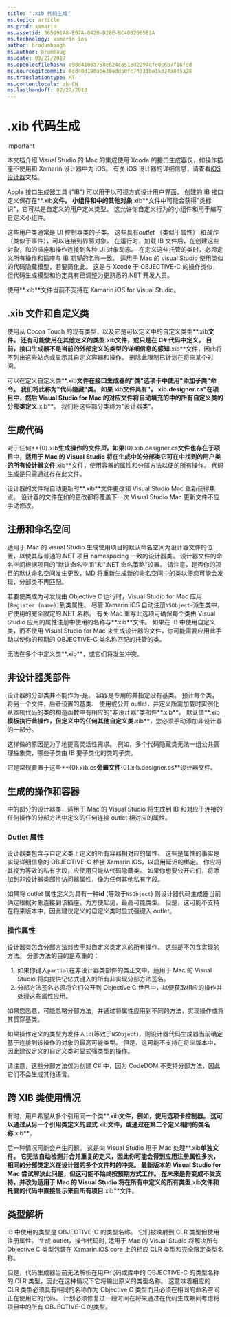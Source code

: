 ```yaml
---
title: ".xib 代码生成"
ms.topic: article
ms.prod: xamarin
ms.assetid: 365991A8-E07A-0420-D28E-BC4D32065E1A
ms.technology: xamarin-ios
author: bradumbaugh
ms.author: brumbaug
ms.date: 03/21/2017
ms.openlocfilehash: c98d4100a758e624c851ed2294cfe0c6b7f16fdd
ms.sourcegitcommit: 6cd40d190abe38edd50fc74331be15324a845a28
ms.translationtype: MT
ms.contentlocale: zh-CN
ms.lasthandoff: 02/27/2018
---
```

# <a name="xib-code-generation"></a>.xib 代码生成

> [!IMPORTANT]
>  本文档介绍 Visual Studio 的 Mac 的集成使用 Xcode 的接口生成器仅，如操作插座不使用和 Xamarin 设计器中为 iOS。 有关 iOS 设计器的详细信息，请查看[iOS 设计器](~/ios/user-interface/designer/index.md)文档。

Apple 接口生成器工具 ("IB") 可以用于以可视方式设计用户界面。 创建的 IB 接口定义保存在**.xib**文件。 小组件和中的其他对象**.xib**文件中可能会获得"类标识"，它可以是自定义的用户定义类型。 这允许你自定义行为的小组件和用于编写自定义小组件。

这些用户类通常是 UI 控制器类的子类。 这些具有*outlet* （类似于属性） 和*操作*（类似于事件），可以连接到界面对象。 在运行时，加载 IB 文件后，在创建这些对象，和的插座和操作连接到各种 UI 对象动态。 在定义这些托管的类时，必须定义所有操作和插座与 IB 期望的名称一致。 适用于 Mac 的 visual Studio 使用类似的代码隐藏模型，若要简化此。 这是与 Xcode 于 OBJECTIVE-C 的操作类似，但代码生成模型和约定具有已调整为更熟悉的.NET 开发人员。

使用**.xib**文件当前不支持在 Xamarin.iOS for Visual Studio。

## <a name="xib-files-and-custom-classes"></a>.xib 文件和自定义类

使用从 Cocoa Touch 的现有类型，以及它是可以定义中的自定义类型**.xib**文件。 还有可能使用在其他定义的类型**.xib**文件，或只是在 C# 代码中定义。 目前，接口生成器不是当前的外部定义的类型的详细信息的感知**.xib**文件，因此将不列出这些站点或显示其自定义容器和操作。 删除此限制已计划在将来某个时间。

可以在定义自定义类**.xib**文件在接口生成器的"类"选项卡中使用"添加子类"命令。 我们将此称为"代码隐藏"类。 如果**.xib**文件具有"。 xib.designer.cs"在项目中，然后 Visual Studio for Mac 的对应文件将自动填充的中的所有自定义类的分部类定义**.xib**。 我们将这些部分类称为"设计器类"。

## <a name="generating-code"></a>生成代码

对于任何**{0}.xib**生成操作的文件*页*，如果**{0}.xib.designer.cs**文件也存在于项目中，适用于 Mac 的 Visual Studio 将在生成中的分部类它可在中找到的用户类的所有设计器文件**.xib**文件，使用容器的属性和分部方法以便的所有操作。 代码生成是只需通过存在此文件。

设计器的文件将自动更新时**.xib**文件更改和 Visual Studio Mac 重新获得焦点。 设计器的文件在如的更改都将覆盖下一次 Visual Studio Mac 更新文件不应手动修改。

## <a name="registration-and-namespaces"></a>注册和命名空间

适用于 Mac 的 visual Studio 生成使用项目的默认命名空间为设计器文件的位置，以使其与普通的.NET 项目 namespacing 一致的设计器类。 设计器文件的命名空间根据项目的"默认命名空间"和".NET 命名策略"设置。 请注意，是否你的项目的默认命名空间发生更改，MD 将重新生成新的命名空间中的类以便您可能会发现，分部类不再匹配。

若要使类成为可发现由 Objective C 运行时，Visual Studio for Mac 应用`[Register (name)]`到类属性。 尽管 Xamarin.iOS 自动注册`NSObject`-派生类中，它使用的完全限定的.NET 名称。 有关 Mac 重写此选项可确保每个类由 Visual Studio 应用的属性注册中使用的名称与**.xib**文件。 如果在 IB 中使用自定义类，而不使用 Visual Studio for Mac 来生成设计器的文件，你可能需要应用此手动以使你的预期的 OBJECTIVE-C 类名称匹配的托管的类。

无法在多个中定义类**.xib**，或它们将发生冲突。

## <a name="non-designer-class-parts"></a>非设计器类部件

设计器的分部类并不能作为-是。 容器是专用的并指定没有基类。 预计每个类，将另一个文件，后者设置的基类、 使用或公开 outlet，并定义所需加载时实例化从本机代码的类的构造函数中有相应的"非设计器"类部件**.xib**。 默认值**.xib**模板执行此操作，但定义中的任何其他自定义类**.xib**，您必须手动添加非设计器的一部分。

这样做的原因是为了地提高灵活性需求。 例如，多个代码隐藏类无法一组公共管理抽象类，哪些子类由 IB 要子类化的类的子类。

它是常规要置于这些**{0}.xib.cs**旁置文件**{0}.xib.designer.cs**设计器文件。

<a name="generated" />

## <a name="generated-actions-and-outlets"></a>生成的操作和容器

中的部分的设计器类，适用于 Mac 的 Visual Studio 将生成到 IB 和对应于连接的任何操作的分部方法中定义的任何连接 outlet 相对应的属性。

### <a name="outlet-properties"></a>Outlet 属性

设计器类包含与自定义类上定义的所有容器相对应的属性。 这些是属性的事实是实现详细信息的 OBJECTIVE-C 桥接 Xamarin.iOS，以启用延迟的绑定。 你应将其视为等效的私有字段，应使用只能从代码隐藏类。 如果你想要公开它们，将添加到非设计器类部件访问器属性，像为任何其他私有字段。

如果将 outlet 属性定义为具有一种**id** (等效于`NSObject`) 则设计器代码生成器当前确定根据对象连接到该插座，为方便起见，最高可能类型。
但是，这可能不支持在将来版本中，因此建议定义的自定义类时显式强键入 outlet。

### <a name="action-properties"></a>操作属性

设计器类包含分部方法对应于对自定义类定义的所有操作。 这些是不包含实现的方法。 分部方法的目的是双重的：

1.  如果你键入`partial`在非设计器类部件的类正文中，适用于 Mac 的 Visual Studio 将向提供记忆式键入的所有非实现分部方法签名。
1.  分部方法签名必须将它们公开到 Objective C 世界中，以便获取相应的操作并处理这些属性应用。


如果您愿意，可能忽略分部方法，并通过将属性应用到不同的方法，实现操作或将其贯穿基类。

如果操作定义的类型为发件人`id`(等效于`NSObject`)，则设计器代码生成器当前确定基于连接到该操作的对象的最高可能类型。 但是，这可能不支持在将来版本中，因此建议定义的自定义类时显式强类型的操作。

请注意，这些分部方法仅为创建 C# 中，因为 CodeDOM 不支持分部方法，因此它们不会生成其他语言。

## <a name="cross-xib-class-usage"></a>跨 XIB 类使用情况

有时，用户希望从多个引用同一个类**.xib**文件，例如，使用选项卡控制器。 这可以通过从另一个引用类定义的显式**.xib**文件，或通过在第二个定义相同的类名称**.xib**。

后一种情况可能会产生问题。 这是向 Visual Studio 用于 Mac 处理**.xib**单独文件。 它无法自动检测并合并重复的定义，因此你可能会得到应用注册属性多次，相同的分部类定义在设计器的多个文件时的冲突。 最新版本的 Visual Studio for Mac 尝试解决此问题，但这可能不始终按预期方式工作。 在未来是将变成不受支持，并改为适用于 Mac 的 Visual Studio 将在所有中定义的所有类型**.xib**文件和托管的代码中直接显示来自所有项目**.xib**文件。

## <a name="type-resolution"></a>类型解析

IB 中使用的类型是 OBJECTIVE-C 的类型名称。 它们被映射到 CLR 类型但使用注册属性。 生成 outlet，操作代码时, 适用于 Mac 的 Visual Studio 将解决所有 Objective C 类型包装在 Xamarin.iOS core 上的相应 CLR 类型和完全限定类型名称。

但是，代码生成器当前无法解析在用户代码或库中的 OBJECTIVE-C 的类型名称的 CLR 类型，因此在这种情况下它将输出原义的类型名称。 这意味着相应的 CLR 类型必须具有相同的名称作为 Objective C 类型而且必须在相同的命名空间正在使用它的代码。 计划必须修复过一段时间在将来通过在代码生成期间考虑将项目中的所有 OBJECTIVE-C 的类型。
